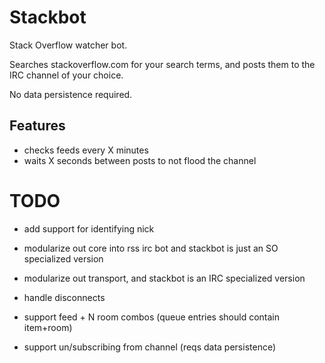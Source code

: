 # Stackbot

Stack Overflow watcher bot.

Searches stackoverflow.com for your search terms, and posts them to the IRC channel of your choice.

No data persistence required.

## Features

- checks feeds every X minutes
- waits X seconds between posts to not flood the channel

# TODO

- add support for identifying nick
- modularize out core into rss irc bot and stackbot is just an SO specialized version
- modularize out transport, and stackbot is an IRC specialized version

- handle disconnects
- support feed + N room combos (queue entries should contain item+room)
- support un/subscribing from channel (reqs data persistence)
